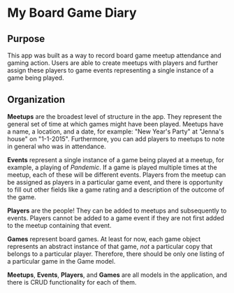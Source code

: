 My Board Game Diary
===================

Purpose
-------
This app was built as a way to record board game meetup attendance and gaming action. Users are able to create meetups with players and further assign these players to game events representing a single instance of a game being played.

Organization
------------
**Meetups** are the broadest level of structure in the app. They represent the general set of time at which games might have been played. Meetups have a name, a location, and a date, for example: "New Year's Party" at "Jenna's house" on "1-1-2015". Furthermore, you can add players to meetups to note in general who was in attendance.

**Events** represent a single instance of a game being played at a meetup, for example, a playing of *Pandemic*. If a game is played multiple times at the meetup, each of these will be different events. Players from the meetup can be assigned as players in a particular game event, and there is opportunity to fill out other fields like a game rating and a description of the outcome of the game.

**Players** are the people! They can be added to meetups and subsequently to events. Players cannot be added to a game event if they are not first added to the meetup containing that event.

**Games** represent board games. At least for now, each game object represents an abstract instance of that game, *not* a particular copy that belongs to a particular player. Therefore, there should be only one listing of a particular game in the Game model.

**Meetups**, **Events**, **Players**, and **Games** are all models in the application, and there is CRUD functionality for each of them.
